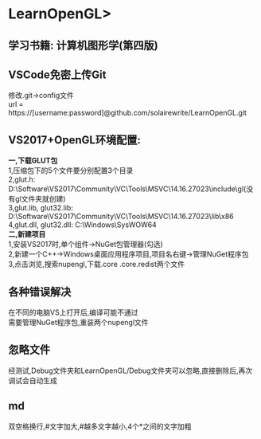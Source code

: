 # LearnOpenGL>
## 学习书籍: 计算机图形学(第四版)
## VSCode免密上传Git
修改.git->config文件  
url = https://[username:password]@github.com/solairewrite/LearnOpenGL.git  
## VS2017+OpenGL环境配置:  
**一,下载GLUT包**  
1,压缩包下的5个文件要分别配置3个目录  
2,glut.h: D:\Software\VS2017\Community\VC\Tools\MSVC\14.16.27023\include\gl(没有gl文件夹就创建)  
3,glut.lib, glut32.lib: D:\Software\VS2017\Community\VC\Tools\MSVC\14.16.27023\lib\x86  
4,glut.dll, glut32.dll: C:\Windows\SysWOW64  
**二,新建项目**  
1,安装VS2017时,单个组件->NuGet包管理器(勾选)  
2,新建一个C++->Windows桌面应用程序项目,项目名右键->管理NuGet程序包  
3,点击浏览,搜索nupengl,下载.core .core.redist两个文件  
## 各种错误解决  
在不同的电脑VS上打开后,编译可能不通过  
需要管理NuGet程序包,重装两个nupengl文件  
## 忽略文件
经测试,Debug文件夹和LearnOpenGL/Debug文件夹可以忽略,直接删除后,再次调试会自动生成  
## md
双空格换行,#文字加大,#越多文字越小,4个*之间的文字加粗  
